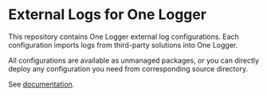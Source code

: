# External Logs for One Logger

This repository contains One Logger external log configurations. Each
configuration imports logs from third-party solutions into One Logger.

All configurations are available as unmanaged packages, or you can directly
deploy any configuration you need from corresponding source directory.

See [documentation](https://one-logger.com/extensions/external-logs).
